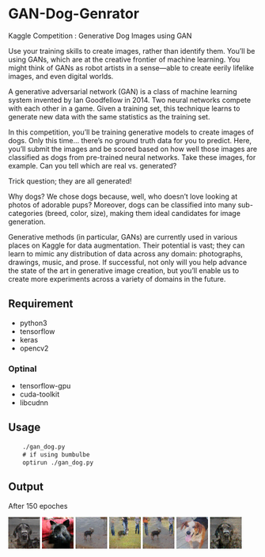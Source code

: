 # GAN-Dog-Genrator
Kaggle Competition : Generative Dog Images using GAN

Use your training skills to create images, rather than identify them. You’ll be using GANs, which are at the creative frontier of machine learning. You might think of GANs as robot artists in a sense—able to create eerily lifelike images, and even digital worlds.

A generative adversarial network (GAN) is a class of machine learning system invented by Ian Goodfellow in 2014. Two neural networks compete with each other in a game. Given a training set, this technique learns to generate new data with the same statistics as the training set.

In this competition, you’ll be training generative models to create images of dogs. Only this time… there’s no ground truth data for you to predict. Here, you’ll submit the images and be scored based on how well those images are classified as dogs from pre-trained neural networks. Take these images, for example. Can you tell which are real vs. generated?

Trick question; they are all generated!

Why dogs? We chose dogs because, well, who doesn’t love looking at photos of adorable pups? Moreover, dogs can be classified into many sub-categories (breed, color, size), making them ideal candidates for image generation.

Generative methods (in particular, GANs) are currently used in various places on Kaggle for data augmentation. Their potential is vast; they can learn to mimic any distribution of data across any domain: photographs, drawings, music, and prose. If successful, not only will you help advance the state of the art in generative image creation, but you’ll enable us to create more experiments across a variety of domains in the future.

## Requirement
* python3 
* tensorflow
* keras
* opencv2

### Optinal
* tensorflow-gpu
* cuda-toolkit
* libcudnn

## Usage
``` chmod +x gan_dog.py
    ./gan_dog.py
    # if using bumbulbe
    optirun ./gan_dog.py
```

## Output
 After 150 epoches

![](https://github.com/Master52/GAN-Dog-Genrator/blob/master/107.png)
![](https://github.com/Master52/GAN-Dog-Genrator/blob/master/108.png)
![](https://github.com/Master52/GAN-Dog-Genrator/blob/master/192.png)
![](https://github.com/Master52/GAN-Dog-Genrator/blob/master/193.png)
![](https://github.com/Master52/GAN-Dog-Genrator/blob/master/194.png)
![](https://github.com/Master52/GAN-Dog-Genrator/blob/master/197.png)
![](https://github.com/Master52/GAN-Dog-Genrator/blob/master/96.png)
